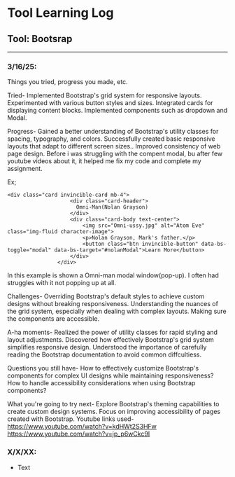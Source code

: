 # Tool Learning Log

## Tool: Bootsrap

---

### 3/16/25:
Things you tried, progress you made, etc.

Tried-
Implemented Bootstrap's grid system for responsive layouts.
Experimented with various button styles and sizes.
Integrated cards for displaying content blocks.
Implemented components such as dropdown and Modal.

Progress-
Gained a better understanding of Bootstrap's utility classes for spacing, typography, and colors.
Successfully created basic responsive layouts that adapt to different screen sizes..
Improved consistency of web page design. Before i was struggling with the compent modal, bu after few youtube videos about it, it helped me fix my code and complete my assignment. 

Ex;
```
<div class="card invincible-card mb-4">
                    <div class="card-header">
                      Omni-Man(Nolan Grayson)
                    </div>
                    <div class="card-body text-center">
                        <img src="Omni-ussy.jpg" alt="Atom Eve" class="img-fluid character-image">
                        <p>Nolan Grayson, Mark's father.</p>
                        <button class="btn invincible-button" data-bs-toggle="modal" data-bs-target="#nolanModal">Learn More</button>
                    </div>
                </div>
```
  In this example is shown a Omni-man modal window(pop-up). I often had struggles with it not popping up at all.

Challenges-
Overriding Bootstrap's default styles to achieve custom designs without breaking responsiveness.
Understanding the nuances of the grid system, especially when dealing with complex layouts.
Making sure the components are accessible.

A-ha moments-
Realized the power of utility classes for rapid styling and layout adjustments.
Discovered how effectively Bootstrap's grid system simplifies responsive design.
Understood the importance of carefully reading the Bootstrap documentation to avoid common diffcultiess.


Questions you still have-
How to effectively customize Bootstrap's components for complex UI designs while maintaining responsiveness?
How to handle accessibility considerations when using Bootstrap components?

What you're going to try next-
Explore Bootstrap's theming capabilities to create custom design systems.
Focus on improving accessibility of pages created with Bootstrap.
 Youtube links used-
 https://www.youtube.com/watch?v=kdHWt2S3HFw
 https://www.youtube.com/watch?v=jp_p6wCkc9I



### X/X/XX:
* Text


<!-- 
* Links you used today (websites, videos, etc)
* Things you tried, progress you made, etc
* Challenges, a-ha moments, etc
* Questions you still have
* What you're going to try next
-->
